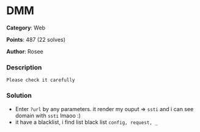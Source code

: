 DMM
===
**Category**: Web

**Points**: 487 (22 solves)

**Author**: Rosee
### Description
```
Please check it carefully
```
### Solution
- Enter `?url` by any parameters. it render my ouput => `ssti` and i can see domain with `ssti` lmaoo :)
- it have a blacklist, i find list black list ```config, request, _```
